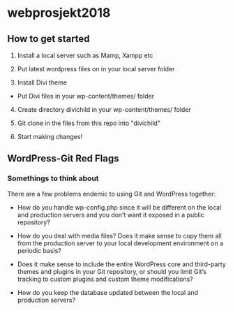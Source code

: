 # webprosjekt2018


## How to get started

1. Install a local server such as Mamp, Xampp etc

2. Put latest wordpress files on in your local server folder

3. Install Divi theme

  * Put Divi files in your wp-content/themes/ folder

4. Create directory divichild in your wp-content/themes/ folder

5. Git clone in the files from this repo into "divichild"

6. Start making changes!


## WordPress-Git Red Flags
### Somethings to think about
There are a few problems endemic to using Git and WordPress together:

* How do you handle wp-config.php since it will be different on the local and production servers and you don’t want it exposed in a public repository?

* How do you deal with media files? Does it make sense to copy them all from the production server to your local development environment on a periodic basis?

* Does it make sense to include the entire WordPress core and third-party themes and plugins in your Git repository, or should you limit Git’s tracking to custom plugins and custom theme modifications?

* How do you keep the database updated between the local and production servers?
